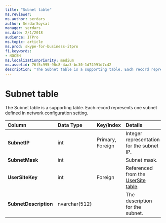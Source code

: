 ```yaml
---
title: "Subnet table"
ms.reviewer: 
ms.author: serdars
author: SerdarSoysal
manager: serdars
ms.date: 2/1/2018
audience: ITPro
ms.topic: article
ms.prod: skype-for-business-itpro
f1.keywords:
- NOCSH
ms.localizationpriority: medium
ms.assetid: 76f5c995-96c8-4aa3-bc30-1d74991d7c42
description: "The Subnet table is a supporting table. Each record represents one subnet defined in network configuration setting."
---
```


# Subnet table
 
The Subnet table is a supporting table. Each record represents one subnet defined in network configuration setting.
  
|**Column**|**Data Type**|**Key/Index**|**Details**|
|:-----|:-----|:-----|:-----|
|**SubnetIP** <br/> |int  <br/> |Primary, Foreign  <br/> |Integer representation for the subnet IP.  <br/> |
|**SubnetMask** <br/> |int  <br/> ||Subnet mask.  <br/> |
|**UserSiteKey** <br/> |int  <br/> |Foreign  <br/> |Referenced from the [UserSite table](usersite.md).  <br/> |
|**SubnetDescription** <br/> |nvarchar(512)  <br/> ||The description for the subnet.  <br/> |
   

